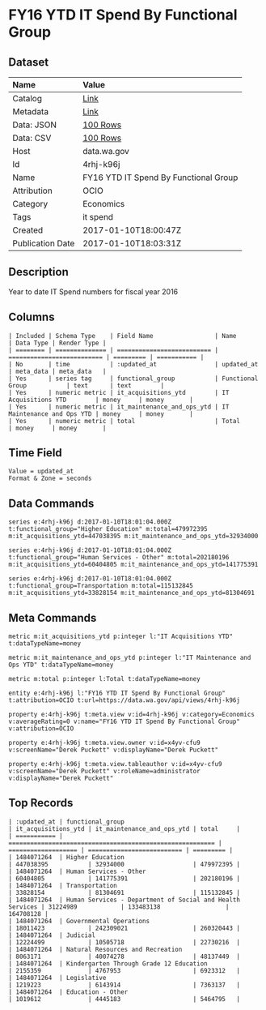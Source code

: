 # FY16 YTD IT Spend By Functional Group

## Dataset

| Name | Value |
| :--- | :---- |
| Catalog | [Link](https://catalog.data.gov/dataset/fy16-ytd-it-spend-by-functional-group) |
| Metadata | [Link](https://data.wa.gov/api/views/4rhj-k96j) |
| Data: JSON | [100 Rows](https://data.wa.gov/api/views/4rhj-k96j/rows.json?max_rows=100) |
| Data: CSV | [100 Rows](https://data.wa.gov/api/views/4rhj-k96j/rows.csv?max_rows=100) |
| Host | data.wa.gov |
| Id | 4rhj-k96j |
| Name | FY16 YTD IT Spend By Functional Group |
| Attribution | OCIO |
| Category | Economics |
| Tags | it spend |
| Created | 2017-01-10T18:00:47Z |
| Publication Date | 2017-01-10T18:03:31Z |

## Description

Year to date IT Spend numbers for fiscal year 2016

## Columns

```ls
| Included | Schema Type    | Field Name                 | Name                       | Data Type | Render Type |
| ======== | ============== | ========================== | ========================== | ========= | =========== |
| No       | time           | :updated_at                | updated_at                 | meta_data | meta_data   |
| Yes      | series tag     | functional_group           | Functional Group           | text      | text        |
| Yes      | numeric metric | it_acquisitions_ytd        | IT Acquisitions YTD        | money     | money       |
| Yes      | numeric metric | it_maintenance_and_ops_ytd | IT Maintenance and Ops YTD | money     | money       |
| Yes      | numeric metric | total                      | Total                      | money     | money       |
```

## Time Field

```ls
Value = updated_at
Format & Zone = seconds
```

## Data Commands

```ls
series e:4rhj-k96j d:2017-01-10T18:01:04.000Z t:functional_group="Higher Education" m:total=479972395 m:it_acquisitions_ytd=447038395 m:it_maintenance_and_ops_ytd=32934000

series e:4rhj-k96j d:2017-01-10T18:01:04.000Z t:functional_group="Human Services - Other" m:total=202180196 m:it_acquisitions_ytd=60404805 m:it_maintenance_and_ops_ytd=141775391

series e:4rhj-k96j d:2017-01-10T18:01:04.000Z t:functional_group=Transportation m:total=115132845 m:it_acquisitions_ytd=33828154 m:it_maintenance_and_ops_ytd=81304691
```

## Meta Commands

```ls
metric m:it_acquisitions_ytd p:integer l:"IT Acquisitions YTD" t:dataTypeName=money

metric m:it_maintenance_and_ops_ytd p:integer l:"IT Maintenance and Ops YTD" t:dataTypeName=money

metric m:total p:integer l:Total t:dataTypeName=money

entity e:4rhj-k96j l:"FY16 YTD IT Spend By Functional Group" t:attribution=OCIO t:url=https://data.wa.gov/api/views/4rhj-k96j

property e:4rhj-k96j t:meta.view v:id=4rhj-k96j v:category=Economics v:averageRating=0 v:name="FY16 YTD IT Spend By Functional Group" v:attribution=OCIO

property e:4rhj-k96j t:meta.view.owner v:id=x4yv-cfu9 v:screenName="Derek Puckett" v:displayName="Derek Puckett"

property e:4rhj-k96j t:meta.view.tableauthor v:id=x4yv-cfu9 v:screenName="Derek Puckett" v:roleName=administrator v:displayName="Derek Puckett"
```

## Top Records

```ls
| :updated_at | functional_group                                          | it_acquisitions_ytd | it_maintenance_and_ops_ytd | total     | 
| =========== | ========================================================= | =================== | ========================== | ========= | 
| 1484071264  | Higher Education                                          | 447038395           | 32934000                   | 479972395 | 
| 1484071264  | Human Services - Other                                    | 60404805            | 141775391                  | 202180196 | 
| 1484071264  | Transportation                                            | 33828154            | 81304691                   | 115132845 | 
| 1484071264  | Human Services - Department of Social and Health Services | 31224989            | 133483138                  | 164708128 | 
| 1484071264  | Governmental Operations                                   | 18011423            | 242309021                  | 260320443 | 
| 1484071264  | Judicial                                                  | 12224499            | 10505718                   | 22730216  | 
| 1484071264  | Natural Resources and Recreation                          | 8063171             | 40074278                   | 48137449  | 
| 1484071264  | Kindergarten Through Grade 12 Education                   | 2155359             | 4767953                    | 6923312   | 
| 1484071264  | Legislative                                               | 1219223             | 6143914                    | 7363137   | 
| 1484071264  | Education - Other                                         | 1019612             | 4445183                    | 5464795   | 
```